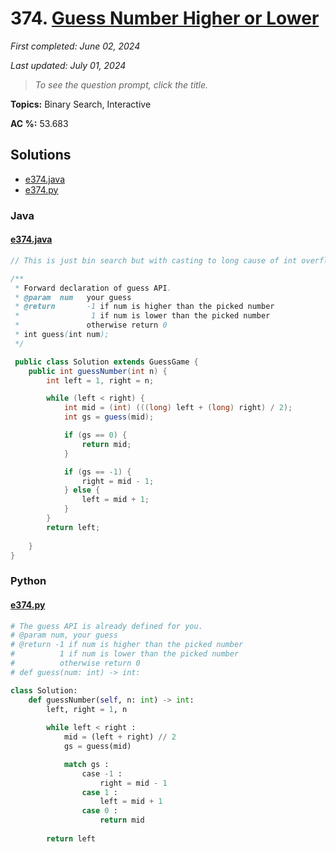 # 374. [Guess Number Higher or Lower](<https://leetcode.com/problems/guess-number-higher-or-lower>)

*First completed: June 02, 2024*

*Last updated: July 01, 2024*


> *To see the question prompt, click the title.*

**Topics:** Binary Search, Interactive

**AC %:** 53.683


## Solutions

- [e374.java](<../my-submissions/e374.java>)
- [e374.py](<../my-submissions/e374.py>)
### Java
#### [e374.java](<../my-submissions/e374.java>)
```Java
// This is just bin search but with casting to long cause of int overflow lol

/** 
 * Forward declaration of guess API.
 * @param  num   your guess
 * @return 	     -1 if num is higher than the picked number
 *			      1 if num is lower than the picked number
 *               otherwise return 0
 * int guess(int num);
 */

 public class Solution extends GuessGame {
    public int guessNumber(int n) {
        int left = 1, right = n;

        while (left < right) {
            int mid = (int) (((long) left + (long) right) / 2);
            int gs = guess(mid);

            if (gs == 0) {
                return mid;
            }

            if (gs == -1) {
                right = mid - 1;
            } else {
                left = mid + 1;
            }
        }
        return left;
        
    }
}
```

### Python
#### [e374.py](<../my-submissions/e374.py>)
```Python
# The guess API is already defined for you.
# @param num, your guess
# @return -1 if num is higher than the picked number
#          1 if num is lower than the picked number
#          otherwise return 0
# def guess(num: int) -> int:

class Solution:
    def guessNumber(self, n: int) -> int:
        left, right = 1, n
        
        while left < right :
            mid = (left + right) // 2
            gs = guess(mid)

            match gs :
                case -1 :
                    right = mid - 1
                case 1 :
                    left = mid + 1
                case 0 :
                    return mid
        
        return left
```

